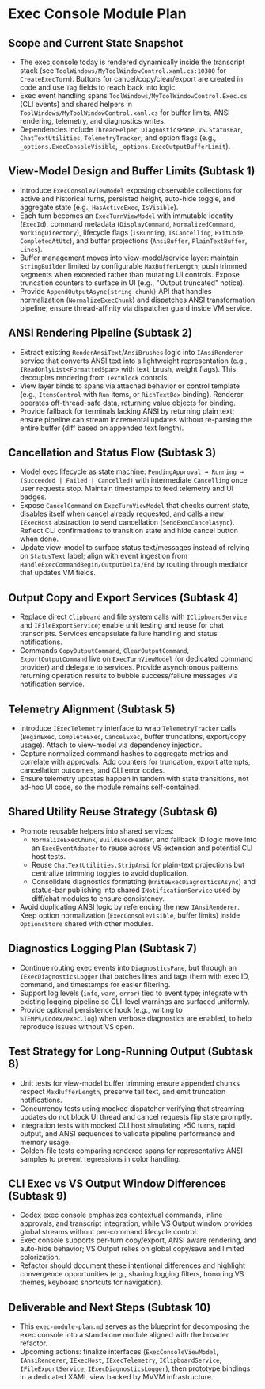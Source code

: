 # Exec Console Module Plan

## Scope and Current State Snapshot
- The exec console today is rendered dynamically inside the transcript stack (see `ToolWindows/MyToolWindowControl.xaml.cs:10380` for `CreateExecTurn`). Buttons for cancel/copy/clear/export are created in code and use `Tag` fields to reach back into logic.
- Exec event handling spans `ToolWindows/MyToolWindowControl.Exec.cs` (CLI events) and shared helpers in `ToolWindows/MyToolWindowControl.xaml.cs` for buffer limits, ANSI rendering, telemetry, and diagnostics writes.
- Dependencies include `ThreadHelper`, `DiagnosticsPane`, `VS.StatusBar`, `ChatTextUtilities`, `TelemetryTracker`, and option flags (e.g., `_options.ExecConsoleVisible`, `_options.ExecOutputBufferLimit`).

## View-Model Design and Buffer Limits (Subtask 1)
- Introduce `ExecConsoleViewModel` exposing observable collections for active and historical turns, persisted height, auto-hide toggle, and aggregate state (e.g., `HasActiveExec`, `IsVisible`).
- Each turn becomes an `ExecTurnViewModel` with immutable identity (`ExecId`), command metadata (`DisplayCommand`, `NormalizedCommand`, `WorkingDirectory`), lifecycle flags (`IsRunning`, `IsCancelling`, `ExitCode`, `CompletedAtUtc`), and buffer projections (`AnsiBuffer`, `PlainTextBuffer`, `Lines`).
- Buffer management moves into view-model/service layer: maintain `StringBuilder` limited by configurable `MaxBufferLength`; push trimmed segments when exceeded rather than mutating UI controls. Expose truncation counters to surface in UI (e.g., "Output truncated" notice).
- Provide `AppendOutputAsync(string chunk)` API that handles normalization (`NormalizeExecChunk`) and dispatches ANSI transformation pipeline; ensure thread-affinity via dispatcher guard inside VM service.

## ANSI Rendering Pipeline (Subtask 2)
- Extract existing `RenderAnsiText`/`AnsiBrushes` logic into `IAnsiRenderer` service that converts ANSI text into a lightweight representation (e.g., `IReadOnlyList<FormattedSpan>` with text, brush, weight flags). This decouples rendering from `TextBlock` controls.
- View layer binds to spans via attached behavior or control template (e.g., `ItemsControl` with `Run` items, or `RichTextBox` binding). Renderer operates off-thread-safe data, returning value objects for binding.
- Provide fallback for terminals lacking ANSI by returning plain text; ensure pipeline can stream incremental updates without re-parsing the entire buffer (diff based on appended text length).

## Cancellation and Status Flow (Subtask 3)
- Model exec lifecycle as state machine: `PendingApproval → Running → (Succeeded | Failed | Cancelled)` with intermediate `Cancelling` once user requests stop. Maintain timestamps to feed telemetry and UI badges.
- Expose `CancelCommand` on `ExecTurnViewModel` that checks current state, disables itself when cancel already requested, and calls a new `IExecHost` abstraction to send cancellation (`SendExecCancelAsync`). Reflect CLI confirmations to transition state and hide cancel button when done.
- Update view-model to surface status text/messages instead of relying on `StatusText` label; align with event ingestion from `HandleExecCommandBegin/OutputDelta/End` by routing through mediator that updates VM fields.

## Output Copy and Export Services (Subtask 4)
- Replace direct `Clipboard` and file system calls with `IClipboardService` and `IFileExportService`; enable unit testing and reuse for chat transcripts. Services encapsulate failure handling and status notifications.
- Commands `CopyOutputCommand`, `ClearOutputCommand`, `ExportOutputCommand` live on `ExecTurnViewModel` (or dedicated command provider) and delegate to services. Provide asynchronous patterns returning operation results to bubble success/failure messages via notification service.

## Telemetry Alignment (Subtask 5)
- Introduce `IExecTelemetry` interface to wrap `TelemetryTracker` calls (`BeginExec`, `CompleteExec`, `CancelExec`, buffer truncations, export/copy usage). Attach to view-model via dependency injection.
- Capture normalized command hashes to aggregate metrics and correlate with approvals. Add counters for truncation, export attempts, cancellation outcomes, and CLI error codes.
- Ensure telemetry updates happen in tandem with state transitions, not ad-hoc UI code, so the module remains self-contained.

## Shared Utility Reuse Strategy (Subtask 6)
- Promote reusable helpers into shared services:
  - `NormalizeExecChunk`, `BuildExecHeader`, and fallback ID logic move into an `ExecEventAdapter` to reuse across VS extension and potential CLI host tests.
  - Reuse `ChatTextUtilities.StripAnsi` for plain-text projections but centralize trimming toggles to avoid duplication.
  - Consolidate diagnostics formatting (`WriteExecDiagnosticsAsync`) and status-bar publishing into shared `INotificationService` used by diff/chat modules to ensure consistency.
- Avoid duplicating ANSI logic by referencing the new `IAnsiRenderer`. Keep option normalization (`ExecConsoleVisible`, buffer limits) inside `OptionsStore` shared with other modules.

## Diagnostics Logging Plan (Subtask 7)
- Continue routing exec events into `DiagnosticsPane`, but through an `IExecDiagnosticsLogger` that batches lines and tags them with exec ID, command, and timestamps for easier filtering.
- Support log levels (`info`, `warn`, `error`) tied to event type; integrate with existing logging pipeline so CLI-level warnings are surfaced uniformly.
- Provide optional persistence hook (e.g., writing to `%TEMP%/Codex/exec.log`) when verbose diagnostics are enabled, to help reproduce issues without VS open.

## Test Strategy for Long-Running Output (Subtask 8)
- Unit tests for view-model buffer trimming ensure appended chunks respect `MaxBufferLength`, preserve tail text, and emit truncation notifications.
- Concurrency tests using mocked dispatcher verifying that streaming updates do not block UI thread and cancel requests flip state promptly.
- Integration tests with mocked CLI host simulating >50 turns, rapid output, and ANSI sequences to validate pipeline performance and memory usage.
- Golden-file tests comparing rendered spans for representative ANSI samples to prevent regressions in color handling.

## CLI Exec vs VS Output Window Differences (Subtask 9)
- Codex exec console emphasizes contextual commands, inline approvals, and transcript integration, while VS Output window provides global streams without per-command lifecycle control.
- Exec console supports per-turn copy/export, ANSI aware rendering, and auto-hide behavior; VS Output relies on global copy/save and limited colorization.
- Refactor should document these intentional differences and highlight convergence opportunities (e.g., sharing logging filters, honoring VS themes, keyboard shortcuts for navigation).

## Deliverable and Next Steps (Subtask 10)
- This `exec-module-plan.md` serves as the blueprint for decomposing the exec console into a standalone module aligned with the broader refactor.
- Upcoming actions: finalize interfaces (`ExecConsoleViewModel`, `IAnsiRenderer`, `IExecHost`, `IExecTelemetry`, `IClipboardService`, `IFileExportService`, `IExecDiagnosticsLogger`), then prototype bindings in a dedicated XAML view backed by MVVM infrastructure.

